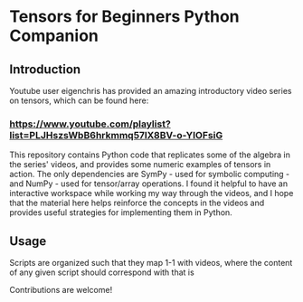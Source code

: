 # Tensors for Beginners Python Companion

## Introduction

Youtube user eigenchris has provided an amazing introductory video series on tensors, which can be found here:

### https://www.youtube.com/playlist?list=PLJHszsWbB6hrkmmq57lX8BV-o-YIOFsiG

This repository contains Python code that replicates some of the algebra in the series' videos, and provides some numeric examples of tensors in action.  The only dependencies are SymPy - used for symbolic computing - and NumPy - used for tensor/array operations.  I found it helpful to have an interactive workspace while working my way through the videos, and I hope that the material here helps reinforce the concepts in the videos and provides useful strategies for implementing them in Python.

## Usage

Scripts are organized such that they map 1-1 with videos, where the content of any given script should correspond with that is

Contributions are welcome!
